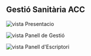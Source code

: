 ## Gestió Sanitària ACC


![vista Presentacio](img/captura_0001.png)


![vista Panell de Gestió](img/captura_0002.png)



![vista Panell d'Escriptori](img/captura_0003.png)
